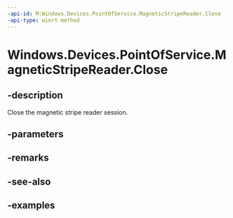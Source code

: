```yaml
---
-api-id: M:Windows.Devices.PointOfService.MagneticStripeReader.Close
-api-type: winrt method
---
```


<!-- Method syntax.
public void MagneticStripeReader.Close()
-->

# Windows.Devices.PointOfService.MagneticStripeReader.Close

## -description
Close the magnetic stripe reader session.

## -parameters

## -remarks

## -see-also

## -examples

